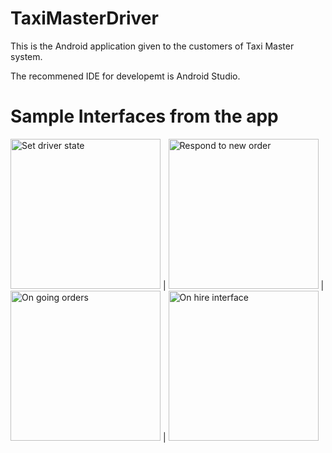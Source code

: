 # TaxiMasterDriver

This is the Android application given to the customers of Taxi Master system.

The recommened IDE for developemt is Android Studio.

# Sample Interfaces from the app

<img src="https://s30.postimg.org/78cvjefep/Screenshot_20160919-020539.png" alt="Set driver state" width="240"> |
<img src="https://s30.postimg.org/giozmxq4h/Screenshot_20160919-020613.png" alt="Respond to new order" width="240"> |
<img src="https://s30.postimg.org/s6j1hhf9d/Screenshot_20160919-020620.png" alt="On going orders" width="240"> |
<img src="https://s30.postimg.org/mxo0jlwu9/Screenshot_20160919-020644.png" alt="On hire interface" width="240">
